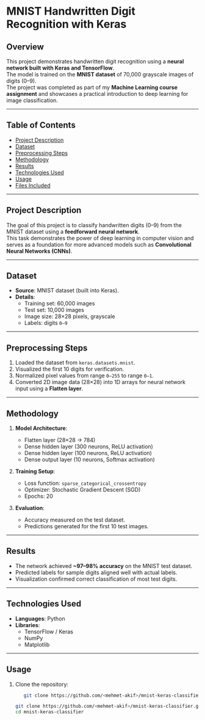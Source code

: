 # MNIST Handwritten Digit Recognition with Keras

## Overview

This project demonstrates handwritten digit recognition using a **neural network built with Keras and TensorFlow**.  
The model is trained on the **MNIST dataset** of 70,000 grayscale images of digits (0–9).  
The project was completed as part of my **Machine Learning course assignment** and showcases a practical introduction to deep learning for image classification.

---

## Table of Contents
- [Project Description](#project-description)
- [Dataset](#dataset)
- [Preprocessing Steps](#preprocessing-steps)
- [Methodology](#methodology)
- [Results](#results)
- [Technologies Used](#technologies-used)
- [Usage](#usage)
- [Files Included](#files-included)

---

## Project Description

The goal of this project is to classify handwritten digits (0–9) from the MNIST dataset using a **feedforward neural network**.  
This task demonstrates the power of deep learning in computer vision and serves as a foundation for more advanced models such as **Convolutional Neural Networks (CNNs)**.

---

## Dataset

- **Source**: MNIST dataset (built into Keras).
- **Details**:
  - Training set: 60,000 images
  - Test set: 10,000 images
  - Image size: 28×28 pixels, grayscale
  - Labels: digits `0–9`

---

## Preprocessing Steps

1. Loaded the dataset from `keras.datasets.mnist`.
2. Visualized the first 10 digits for verification.
3. Normalized pixel values from range `0–255` to range `0–1`.
4. Converted 2D image data (28×28) into 1D arrays for neural network input using a **Flatten layer**.

---

## Methodology

1. **Model Architecture**:
   - Flatten layer (28×28 → 784)
   - Dense hidden layer (300 neurons, ReLU activation)
   - Dense hidden layer (100 neurons, ReLU activation)
   - Dense output layer (10 neurons, Softmax activation)

2. **Training Setup**:
   - Loss function: `sparse_categorical_crossentropy`
   - Optimizer: Stochastic Gradient Descent (SGD)
   - Epochs: 20

3. **Evaluation**:
   - Accuracy measured on the test dataset.
   - Predictions generated for the first 10 test images.

---

## Results

- The network achieved **~97–98% accuracy** on the MNIST test dataset.  
- Predicted labels for sample digits aligned well with actual labels.  
- Visualization confirmed correct classification of most test digits.

---

## Technologies Used

- **Languages**: Python
- **Libraries**:
  - TensorFlow / Keras
  - NumPy
  - Matplotlib

---

## Usage

1. Clone the repository:
   ```bash
      git clone https://github.com/<mehmet-akif>/mnist-keras-classifier.git

   git clone https://github.com/<mehmet-akif>/mnist-keras-classifier.git
   cd mnist-keras-classifier
   
